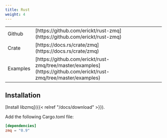 ```yaml
---
title: Rust
weight: 4
---
```


<table>
<tr><td>Github</td><td>[https://github.com/erickt/rust-zmq](https://github.com/erickt/rust-zmq)</td></tr>
<tr><td>Crate</td><td>[https://docs.rs/crate/zmq](https://docs.rs/crate/zmq)</td></tr>
<tr><td>Examples</td><td>[https://github.com/erickt/rust-zmq/tree/master/examples](https://github.com/erickt/rust-zmq/tree/master/examples)</td></tr>
</table>

## Installation

[Install libzmq]({{< relref "/docs/download" >}}).

Add the following Cargo.toml file:

```toml
[dependencies]
zmq = "0.9"
```

